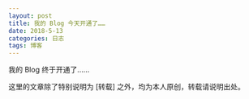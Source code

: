 ```yaml
---
layout: post
title: 我的 Blog 今天开通了……
date: 2018-5-13
categories: 日志
tags: 博客
---
```


我的 Blog 终于开通了……

这里的文章除了特别说明为 [转载] 之外，均为本人原创，转载请说明出处。


